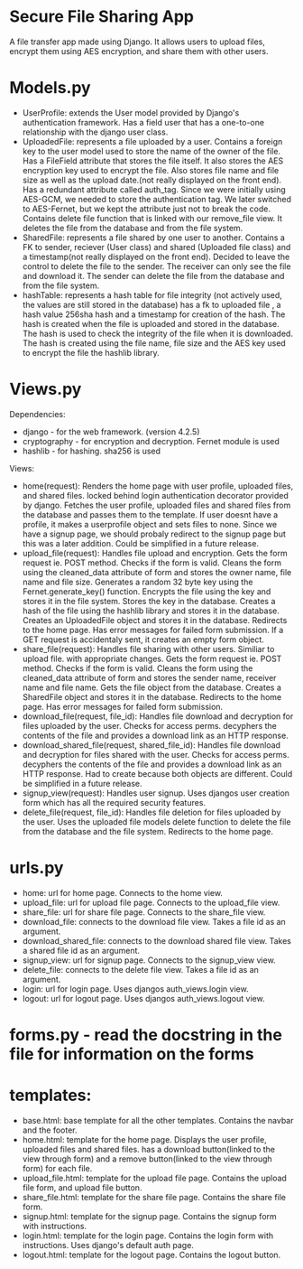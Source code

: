 # Secure File Sharing App

A file transfer app made using Django. It allows users to upload files, encrypt them using AES encryption, and share them with other users.

# Models.py

- UserProfile:
  extends the User model provided by Django's authentication framework. Has a field user that has a one-to-one relationship with the django user class.
- UploadedFile:
  represents a file uploaded by a user.
  Contains a foreign key to the user model used to store the name of the owner of the file. Has a FileField attribute that stores the file itself. It also stores the AES encryption key used to encrypt the file. Also stores file name and file size as well as the upload date.(not really displayed on the front end). Has a redundant attribute called auth_tag. Since we were initially using AES-GCM, we needed to store the authentication tag. We later switched to AES-Fernet, but we kept the attribute just not to break the code. Contains delete file function that is linked with our remove_file view. It deletes the file from the database and from the file system.
- SharedFile:
  represents a file shared by one user to another. Contains a FK to sender, reciever (User class) and shared (Uploaded file class) and a timestamp(not really displayed on the front end). Decided to leave the control to delete the file to the sender. The receiver can only see the file and download it. The sender can delete the file from the database and from the file system.
- hashTable:
  represents a hash table for file integrity (not actively used, the values are still stored in the database)
  has a fk to uploaded file , a hash value 256sha hash and a timestamp for creation of the hash. The hash is created when the file is uploaded and stored in the database. The hash is used to check the integrity of the file when it is downloaded. The hash is created using the file name, file size and the AES key used to encrypt the file the hashlib library.

# Views.py

Dependencies:

- django - for the web framework. (version 4.2.5)
- cryptography - for encryption and decryption. Fernet module is used
- hashlib - for hashing. sha256 is used

Views:

- home(request):
  Renders the home page with user profile, uploaded files, and shared files. locked behind login authentication decorator provided by django. Fetches the user profile, uploaded files and shared files from the database and passes them to the template. If user doesnt have a profile, it makes a userprofile object and sets files to none. Since we have a signup page, we should probaly redirect to the signup page but this was a later addition. Could be simplified in a future release.
- upload_file(request):
  Handles file upload and encryption. Gets the form request ie. POST method. Checks if the form is valid. Cleans the form using the cleaned_data attribute of form and stores the owner name, file name and file size. Generates a random 32 byte key using the Fernet.generate_key() function. Encrypts the file using the key and stores it in the file system. Stores the key in the database. Creates a hash of the file using the hashlib library and stores it in the database. Creates an UploadedFile object and stores it in the database. Redirects to the home page. Has error messages for failed form submission. If a GET request is accidentaly sent, it creates an empty form object.
- share_file(request):
  Handles file sharing with other users. Similiar to upload file. with appropriate changes. Gets the form request ie. POST method. Checks if the form is valid. Cleans the form using the cleaned_data attribute of form and stores the sender name, receiver name and file name. Gets the file object from the database. Creates a SharedFile object and stores it in the database. Redirects to the home page. Has error messages for failed form submission.
- download_file(request, file_id):
  Handles file download and decryption for files uploaded by the user. Checks for access perms. decyphers the contents of the file and provides a download link as an HTTP response.
- download_shared_file(request, shared_file_id):
  Handles file download and decryption for files shared with the user. Checks for access perms. decyphers the contents of the file and provides a download link as an HTTP response. Had to create because both objects are different. Could be simplified in a future release.
- signup_view(request):
  Handles user signup. Uses djangos user creation form which has all the required security features.
- delete_file(request, file_id):
  Handles file deletion for files uploaded by the user. Uses the uploaded file models delete function to delete the file from the database and the file system. Redirects to the home page.

# urls.py

- home:
  url for home page. Connects to the home view.
- upload_file:
  url for upload file page. Connects to the upload_file view.
- share_file:
  url for share file page. Connects to the share_file view.
- download_file:
  connects to the download file view. Takes a file id as an argument.
- download_shared_file:
  connects to the download shared file view. Takes a shared file id as an argument.
- signup_view:
  url for signup page. Connects to the signup_view view.
- delete_file:
  connects to the delete file view. Takes a file id as an argument.
- login:
  url for login page. Uses djangos auth_views.login view.
- logout:
  url for logout page. Uses djangos auth_views.logout view.

# forms.py - read the docstring in the file for information on the forms

# templates:

- base.html:
  base template for all the other templates. Contains the navbar and the footer.
- home.html:
  template for the home page. Displays the user profile, uploaded files and shared files. has a download button(linked to the view through form) and a remove button(linked to the view through form) for each file.
- upload_file.html:
  template for the upload file page. Contains the upload file form, and upload file button.
- share_file.html:
  template for the share file page. Contains the share file form.
- signup.html:
  template for the signup page. Contains the signup form with instructions.
- login.html:
  template for the login page. Contains the login form with instructions. Uses django's default auth page.
- logout.html:
  template for the logout page. Contains the logout button.
